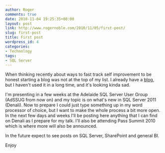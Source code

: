 ```yaml
---
author: Roger
comments: true
date: 2010-11-04 19:25:35+00:00
layout: post
link: http://www.rogernoble.com/2010/11/05/first-post/
slug: first-post
title: First post
wordpress_id: 4
categories:
- Technology
tags:
- SQL Server
---
```


When thinking recently about ways to fast track self improvement to be honest starting a blog was not at the top of my list. I already have a [blog](http://prodactor.blogspot.com/), but I haven't used it in a long time, and it's looking kinda sad.

I'm presenting in a few weeks at the Adelaide SQL Server User Group (AdSSUG from now on) and my topic is on what's new in SQL Server 2011 (Denali). Now to prepare I could just type something up in my word processor of choice, but I want to make the whole process a bit more open. In the next few days and weeks I'll be posting here anything that I can find on Denali as I prepare for my talk. I'll also be attending Pass Summit 2010 which is where more will also be announced.

In the future expect to see posts on SQL Server, SharePoint and general BI.

Enjoy
